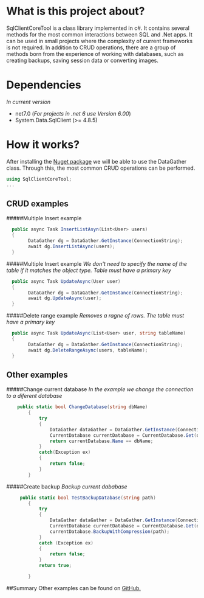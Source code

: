 # What is this project about?

SqlClientCoreTool is a class library implemented in c#. It contains several methods for the most common interactions between SQL and .Net apps. It can be used in small projects where the complexity of current frameworks is not required.
In addition to CRUD operations, there are a group of methods born from the experience of working with databases, such as creating backups, saving session data or converting images.

# Dependencies

_In current version_

- net7.0 (_For projects in .net 6 use Version 6.00_)
- System.Data.SqlClient (>= 4.8.5)

# How it works?

After installing the [Nuget package](https://www.nuget.org/packages/SqlClientCoreTool) we will be able to use the DataGather class. Through this, the most common CRUD operations can be performed.

```csharp
using SqlClientCoreTool;
...

```

## CRUD examples

#####Multiple Insert example

```csharp
  public async Task InsertListAsyn(List<User> users)
  {
        DataGather dg = DataGather.GetInstance(ConnectionString);
        await dg.InsertListAsync(users);
  }
```

#####Multiple Insert example
_We don't need to specify the name of the table if it matches the object type. Table must have a primary key_

```csharp
  public async Task UpdateAsync(User user)
  {
        DataGather dg = DataGather.GetInstance(ConnectionString);
        await dg.UpdateAsync(user);
  }
```

#####Delete range example
_Removes a ragne of rows. The table must have a primary key_

```csharp
  public async Task UpdateAsync(List<User> user, string tableName)
  {
        DataGather dg = DataGather.GetInstance(ConnectionString);
        await dg.DeleteRangeAsync(users, tableName);
  }
```

## Other examples

#####Change current database
_In the example we change the connection to a diferent database_

```csharp
    public static bool ChangeDatabase(string dbName)
        {
            try
            {
                DataGather dataGather = DataGather.GetInstance(ConnectionString, dbName);
                CurrentDatabase currentDatabase = CurrentDatabase.Get(dataGather);
                return currentDatabase.Name == dbName;
            }
            catch(Exception ex)
            {
                return false;
            }
        }
```

#####Create backup
_Backup current dababase_

```csharp
     public static bool TestBackupDatabase(string path)
        {
            try
            {
                DataGather dataGather = DataGather.GetInstance(ConnectionString);
                CurrentDatabase currentDatabase = CurrentDatabase.Get(dataGather);
                currentDatabase.BackupWithCompression(path);
            }
            catch (Exception ex)
            {
                return false;
            }
            return true;

        }
```

##Summary
Other examples can be found on [GitHub.](https://github.com/alexarriete/SqlClientCoreTool)
